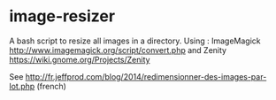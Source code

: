image-resizer
=============

A bash script to resize all images in a directory. Using :
ImageMagick http://www.imagemagick.org/script/convert.php and
Zenity https://wiki.gnome.org/Projects/Zenity

See http://fr.jeffprod.com/blog/2014/redimensionner-des-images-par-lot.php (french)
